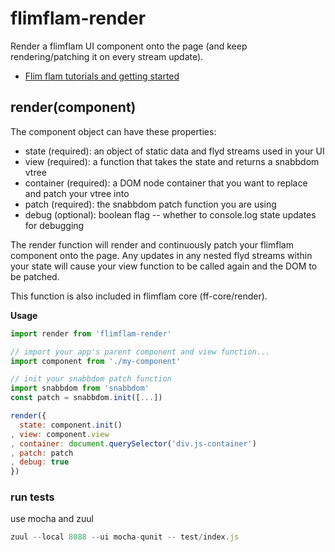 
# flimflam-render

Render a flimflam UI component onto the page (and keep rendering/patching it on every stream update).

* [Flim flam tutorials and getting started](http://flimflamjs.github.io/#start)

## render(component)

The component object can have these properties:

* state (required): an object of static data and flyd streams used in your UI
* view (required): a function that takes the state and returns a snabbdom vtree
* container (required): a DOM node container that you want to replace and patch your vtree into
* patch (required): the snabbdom patch function you are using
* debug (optional): boolean flag -- whether to console.log state updates for debugging

The render function will render and continuously patch your flimflam component onto the page. Any updates in any nested flyd streams within your state will cause your view function to be called again and the DOM to be patched.

This function is also included in flimflam core (ff-core/render).


__Usage__

```js
import render from 'flimflam-render'

// import your app's parent component and view function...
import component from './my-component'

// init your snabbdom patch function
import snabbdom from 'snabbdom'
const patch = snabbdom.init([...])

render({
  state: component.init()
, view: component.view
, container: document.querySelector('div.js-container')
, patch: patch
, debug: true
})
```


### run tests

use mocha and zuul

```js
zuul --local 8088 --ui mocha-qunit -- test/index.js
```

